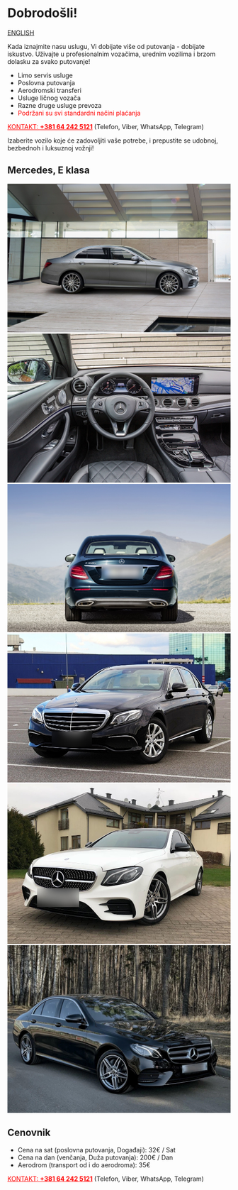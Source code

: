# Dobrodošli!

[ENGLISH](/en)

Kada iznajmite nasu uslugu, Vi dobijate više od putovanja - dobijate iskustvo.
Uživajte u profesionalnim vozačima, urednim vozilima i brzom dolasku za svako putovanje!

- Limo servis usluge
- Poslovna putovanja
- Aerodromski transferi
- Usluge ličnog vozača
- Razne druge usluge prevoza
- <a style="color:red">Podržani su svi standardni načini plaćanja</a>

<a href="tel:+381642425121" style="color:red">KONTAKT: <strong>+381 64 242 5121</strong></a> (Telefon, Viber, WhatsApp, Telegram)

Izaberite vozilo koje će zadovoljiti vaše potrebe, i prepustite se udobnoj, bezbednoh i luksuznoj vožnji!

## Mercedes, E klasa

![](images/001.jpg)
![](images/002.jpeg)
![](images/003.jpg)
![](images/004.jpg)
![](images/005.jpg)
![](images/006.jpg)

## Cenovnik

- Cena na sat (poslovna putovanja, Događaji): 32€ / Sat
- Cena na dan (venčanja, Duža putovanja):     200€ / Dan
- Aerodrom (transport od i do aerodroma):     35€

<a href="tel:+381642425121" style="color:red">KONTAKT: <strong>+381 64 242 5121</strong></a> (Telefon, Viber, WhatsApp, Telegram)